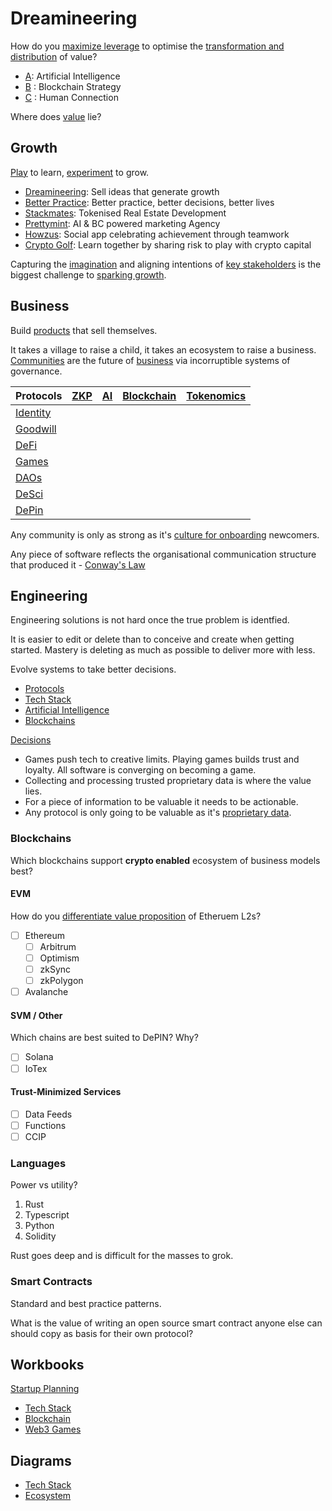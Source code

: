 # Dreamineering

How do you [maximize leverage](https://mm.dreamineering.com/docs/business/business-principles/business-principles-leverage/) to optimise the [transformation and distribution](https://mm.dreamineering.com/docs/engineering/software-engineering/algorithms/routing-algorithm) of value?

- [A](https://github.com/dreamineering/dreamineering/tree/main/ai): Artificial Intelligence
- [B](https://github.com/dreamineering/dreamineering/tree/main/bc) : Blockchain Strategy
- [C](https://github.com/dreamineering/dreamineering/tree/main/connection) : Human Connection

Where does [value](https://mm.dreamineering.com/docs/value/) lie?

## Growth

[Play](https://mm.dreamineering.com/docs/grow) to learn, [experiment](https://mm.dreamineering.com/docs/grow/growth-experiments) to grow.

- [Dreamineering](https://mm.dreamineering.com/docs/grow/growth-experiments/): Sell ideas that generate growth
- [Better Practice](https://mm.dreamineering.com/docs/grow/growth-experiments/): Better practice, better decisions, better lives
- [Stackmates](https://mm.dreamineering.com/docs/grow/growth-experiments/): Tokenised Real Estate Development
- [Prettymint](https://mm.dreamineering.com/docs/grow/growth-experiments/): AI & BC powered marketing Agency
- [Howzus](https://mm.dreamineering.com/docs/grow/growth-experiments/): Social app celebrating achievement through teamwork
- [Crypto Golf](https://mm.dreamineering.com/docs/grow/growth-experiments/): Learn together by sharing risk to play with crypto capital

Capturing the [imagination](https://mm.dreamineering.com/docs/grow/process-flow/flow-dream/) and aligning intentions of [key stakeholders](https://mm.dreamineering.com/docs/people/human-nature/archetypes/) is the biggest challenge to [sparking growth](https://mm.dreamineering.com/docs/grow/growth-experiments/).

## Business

Build [products](https://mm.dreamineering.com/docs/business/business-functions/revenue/product-mgt/) that sell themselves.

It takes a village to raise a child, it takes an ecosystem to raise a business. [Communities](https://mm.dreamineering.com/docs/people/networks/culture/) are the future of [business](https://mm.dreamineering.com/docs/business) via incorruptible systems of governance.

| Protocols                                                                                                                                            | [ZKP](https://mm.dreamineering.com/docs/engineering/blockchain-engineering/blockchain-concepts/cryptography/zero-knowledge) | [AI](https://mm.dreamineering.com/docs/engineering/ai-data-engineering/ai-engineering/) | [Blockchain](https://mm.dreamineering.com/docs/engineering/blockchain-engineering/) | [Tokenomics](https://mm.dreamineering.com/docs/value/tokenomics/) |
| ---------------------------------------------------------------------------------------------------------------------------------------------------- | --------------------------------------------------------------------------------------------------------------------------- | --------------------------------------------------------------------------------------- | ----------------------------------------------------------------------------------- | ----------------------------------------------------------------- |
| [Identity](https://mm.dreamineering.com/docs/business/business-principles/web3-principles/web3-principle-decentralised-identity)                     |                                                                                                                             |                                                                                         |                                                                                     |                                                                   |
| [Goodwill](https://mm.dreamineering.com/docs/business/business-functions/revenue/marketing/marketing-activites/marketing-activity-loyalty-programs/) |                                                                                                                             |                                                                                         |                                                                                     |                                                                   |
| [DeFi](https://mm.dreamineering.com/docs/value/tokenomics/tokenomics-defi/defi-primitives/)                                                          |                                                                                                                             |                                                                                         |                                                                                     |                                                                   |
| [Games](https://mm.dreamineering.com/docs/grow/play-to-grow/)                                                                                        |                                                                                                                             |                                                                                         |                                                                                     |                                                                   |
| [DAOs](https://mm.dreamineering.com/docs/people/networks/network-states/)                                                                            |                                                                                                                             |                                                                                         |                                                                                     |                                                                   |
| [DeSci](https://mm.dreamineering.com/docs/science/platform-desci)                                                                                    |                                                                                                                             |                                                                                         |                                                                                     |                                                                   |
| [DePin](https://mm.dreamineering.com/docs/engineering/depin-engineering/)                                                                            |                                                                                                                             |                                                                                         |                                                                                     |                                                                   |

Any community is only as strong as it's [culture for onboarding](https://mm.dreamineering.com/docs/people/networks/culture/onboarding) newcomers.

Any piece of software reflects the organisational communication structure that produced it - [Conway's Law](https://mm.dreamineering.com/docs/grow/decision-process/engineering-laws/#conways-law)

## Engineering

Engineering solutions is not hard once the true problem is identfied.

It is easier to edit or delete than to conceive and create when getting started. Mastery is deleting as much as possible to deliver more with less.

Evolve systems to take better decisions.

- [Protocols](https://mm.dreamineering.com/docs/engineering/process-engineering/)
- [Tech Stack](https://mm.dreamineering.com/docs/engineering/tech-stack/)
- [Artificial Intelligence](https://mm.dreamineering.com/docs/engineering/ai-data-engineering/)
- [Blockchains](https://mm.dreamineering.com/docs/engineering/blockchain-engineering)

[Decisions](https://mm.dreamineering.com/docs/grow/decision-process)

- Games push tech to creative limits. Playing games builds trust and loyalty. All software is converging on becoming a game.
- Collecting and processing trusted proprietary data is where the value lies.
- For a piece of information to be valuable it needs to be actionable.
- Any protocol is only going to be valuable as it's [proprietary data](https://mm.dreamineering.com/docs/engineering/software-engineering/algorithms/routing-algorithm).

### Blockchains

Which blockchains support **crypto enabled** ecosystem of business models best?

#### EVM

How do you [differentiate value proposition](https://mm.dreamineering.com/docs/business/business-functions/revenue/sales/sales-pitch) of Etheruem L2s?

- [ ] Ethereum
  - [ ] Arbitrum
  - [ ] Optimism
  - [ ] zkSync
  - [ ] zkPolygon
- [ ] Avalanche

#### SVM / Other

Which chains are best suited to DePIN? Why?

- [ ] Solana
- [ ] IoTex

#### Trust-Minimized Services

- [ ] Data Feeds
- [ ] Functions
- [ ] CCIP

### Languages

Power vs utility?

1. Rust
2. Typescript
3. Python
4. Solidity

Rust goes deep and is difficult for the masses to grok.

### Smart Contracts

Standard and best practice patterns.

What is the value of writing an open source smart contract anyone else can should copy as basis for their own protocol?

## Workbooks

[Startup Planning](https://docs.google.com/spreadsheets/d/10zBw2LruDEmkBAA9GFVfBaG3UtkOMItr-44CvIxb1VQ/edit#gid=1021038640)

- [Tech Stack](https://docs.google.com/spreadsheets/d/1XiA_gfU_TkQXlEqVEiVLUUjKmyAZM3rirlJ5EUjJl9Y/edit#gid=1797190969)
- [Blockchain](https://docs.google.com/spreadsheets/d/16pqE_E4FzNbsqn-ACxkYfhCyBg3M9kQGcySUM3zw73M/edit#gid=1322132351)
- [Web3 Games](https://docs.google.com/spreadsheets/d/1l74VNspBM_3HjBq0oXZzoe1t-EPhKZPsH6FjRokM7cY/edit#gid=745206562)

## Diagrams

- [Tech Stack](https://www.figma.com/file/SR3Xg7a8tElFPLoovsqwUO/technology-stack?type=whiteboard&node-id=260-1322&t=6q447RjvecYVn1fG-4)
- [Ecosystem](https://www.figma.com/file/mjbfqZa4COueN5wwArjD3j/ecosystem-of-businesses?type=whiteboard&node-id=0%3A1&t=v24tOte00MgClr9a-1)
